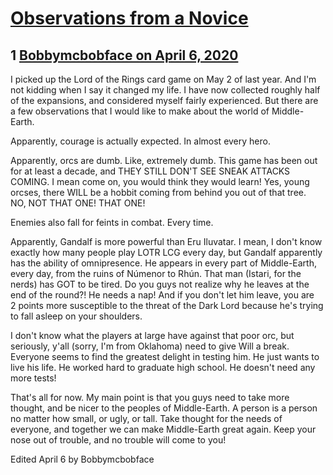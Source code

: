# [Observations from a Novice](https://community.fantasyflightgames.com/topic/307487-observations-from-a-novice/)

## 1 [Bobbymcbobface on April 6, 2020](https://community.fantasyflightgames.com/topic/307487-observations-from-a-novice/?do=findComment&comment=3924370)

I picked up the Lord of the Rings card game on May 2 of last year. And I'm not kidding when I say it changed my life. I have now collected roughly half of the expansions, and considered myself fairly experienced. But there are a few observations that I would like to make about the world of Middle-Earth.

Apparently, courage is actually expected. In almost every hero.

Apparently, orcs are dumb. Like, extremely dumb. This game has been out for at least a decade, and THEY STILL DON'T SEE SNEAK ATTACKS COMING. I mean come on, you would think they would learn! Yes, young orcses, there WILL be a hobbit coming from behind you out of that tree. NO, NOT THAT ONE! THAT ONE!

Enemies also fall for feints in combat. Every time.

Apparently, Gandalf is more powerful than Eru Iluvatar. I mean, I don't know exactly how many people play LOTR LCG every day, but Gandalf apparently has the ability of omnipresence. He appears in every part of Middle-Earth, every day, from the ruins of Númenor to Rhún. That man (Istari, for the nerds) has GOT to be tired. Do you guys not realize why he leaves at the end of the round?! He needs a nap! And if you don't let him leave, you are 2 points more susceptible to the threat of the Dark Lord because he's trying to fall asleep on your shoulders.

I don't know what the players at large have against that poor orc, but seriously, y'all (sorry, I'm from Oklahoma) need to give Will a break. Everyone seems to find the greatest delight in testing him. He just wants to live his life. He worked hard to graduate high school. He doesn't need any more tests!

That's all for now. My main point is that you guys need to take more thought, and be nicer to the peoples of Middle-Earth. A person is a person no matter how small, or ugly, or tall. Take thought for the needs of everyone, and together we can make Middle-Earth great again. Keep your nose out of trouble, and no trouble will come to you!

Edited April 6 by Bobbymcbobface

